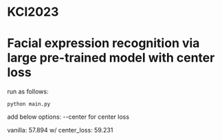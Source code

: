# KCI2023

<h1>Facial expression recognition via large pre-trained model with center loss</h1>

run as follows:
```
python main.py
```
add below options:
--center for center loss


vanilla: 57.894
w/ center_loss: 59.231
